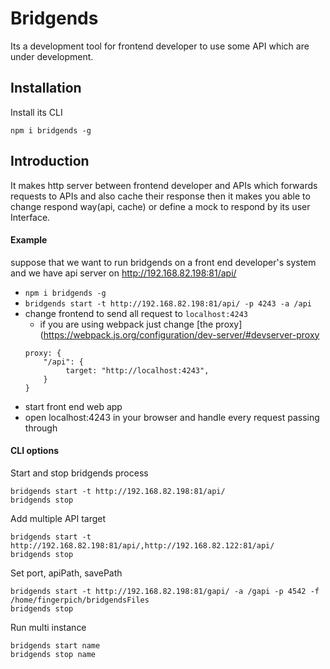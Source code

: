 # Bridgends
Its a development tool for frontend developer to use some API which are under development.

## Installation
Install its CLI
```
npm i bridgends -g
```

## Introduction
It makes http server between frontend developer and APIs which forwards requests to APIs and also cache their response
then it makes you able to change respond way(api, cache) or define a mock to respond by its user Interface.

#### Example
suppose that we want to run bridgends on a front end developer's system and
we have api server on http://192.168.82.198:81/api/

 - `npm i bridgends -g`
 - `bridgends start -t http://192.168.82.198:81/api/ -p 4243 -a /api`
 - change frontend to send all request to `localhost:4243`
   - if you are using webpack just change [the proxy](https://webpack.js.org/configuration/dev-server/#devserver-proxy
   ```
   proxy: {
       "/api": {
            target: "http://localhost:4243",
       }
   }
   ```
 - start front end web app
 - open localhost:4243 in your browser and handle every request passing through

#### CLI options

Start and stop bridgends process
```
bridgends start -t http://192.168.82.198:81/api/
bridgends stop
```

Add multiple API target
```
bridgends start -t http://192.168.82.198:81/api/,http://192.168.82.122:81/api/
bridgends stop
```
Set port, apiPath, savePath
```
bridgends start -t http://192.168.82.198:81/gapi/ -a /gapi -p 4542 -f /home/fingerpich/bridgendsFiles
bridgends stop
```

Run multi instance
```
bridgends start name
bridgends stop name
```